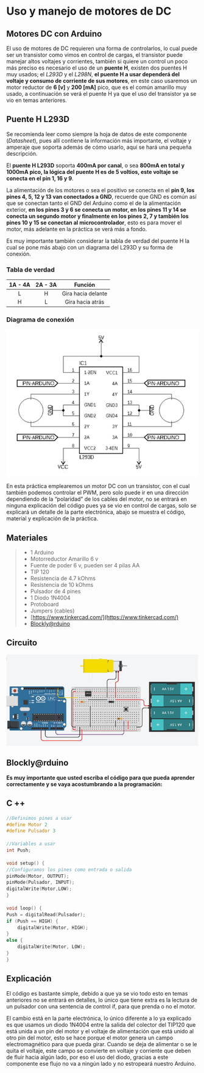 # Uso y manejo de motores de DC

## Motores DC con Arduino

El uso de motores de DC requieren una forma de controlarlos, lo cual puede ser un transistor como vimos en control de cargas, el transistor puede manejar altos voltajes y corrientes, también si quiere un control un poco más preciso es necesario el uso de un **puente H**, existen dos puentes H muy usados; el *L293D* y el *L298N*, **el puente H a usar dependerá del voltaje y consumo de corriente de sus motores**, en este caso usaremos un motor reductor de **6 [v]** y **200 [mA]** pico, que es el común amarillo muy usado, a continuación se verá el puente H ya que el uso del transistor ya se vio en temas anteriores.


## Puente H L293D

Se recomienda leer como siempre la hoja de datos de este componente (*Datasheet*), pues allí contiene la información más importante, el voltaje y amperaje que soporta además de cómo usarlo, aquí se hará una pequeña descripción. 

El **puente H L293D** soporta **400mA por canal**, o sea **800mA en total y 1000mA pico, la lógica del puente H es de 5 voltios, este voltaje se conecta en el pin 1, 16 y 9**. 

La alimentación de los motores o sea el positivo se conecta en el **pin 9, los pines 4, 5, 12 y 13 van conectados a GND**, recuerde que GND es común así que se conectan tanto el GND del Arduino como el de la alimentación exterior, **en los pines 3 y 6 se conecta un motor, en los pines 11 y 14 se conecta un segundo motor y finalmente en los pines 2, 7 y también los pines 10 y 15 se conectan al microcontrolador**, esto es para mover el motor, más adelante en la práctica se verá más a fondo.

Es muy importante también considerar la tabla de verdad del puente H la cual se pone más abajo con un diagrama del L293D y su forma de conexión.

 ### Tabla de verdad
 
| 1A - 4A | 2A - 3A | Función |
| :--------: | :---------: | :------: |
| L | H | Gira hacia delante |
| H | L | Gira hacia atrás |

### Diagrama de conexión 
![](https://github.com/Ezzzzzzzzzzzzzz/CursoRoboticaAplicada/blob/master/PracticasArduino/Practica22/Captura.JPG)

En esta práctica emplearemos un motor DC con un transistor, con el cual también podemos controlar el PWM, pero solo puede ir en una dirección dependiendo de la “polaridad” de los cables del motor, no se entrará en ninguna explicación del código pues ya se vio en control de cargas, solo se explicará un detalle de la parte electrónica, abajo se muestra el código, material y explicación de la práctica.

## Materiales
> - 1 Arduino
> - Motorreductor Amarillo 6 v
> - Fuente de poder 6 v, pueden ser 4 pilas AA
> - TIP 120
> - Resistencia de 4.7 kOhms
> - Resistencia de 10 kOhms
> - Pulsador de 4 pines
> - 1 Diodo 1N4004
> - Protoboard 
> - Jumpers (cables) 
> - [https://www.tinkercad.com/](https://www.tinkercad.com/)
> - [Blockly@rduino](https://technologiescollege.github.io/Blockly-at-rduino/index.html)


## Circuito

![](https://github.com/Ezzzzzzzzzzzzzz/CursoRoboticaAplicada/blob/master/PracticasArduino/Practica22/Captura_2.JPG)


## Blockly@rduino


**Es muy importante que usted escriba el código para que pueda aprender correctamente y se vaya acostumbrando a la programación:**

## C ++
```c
//Definimos pines a usar
#define Motor 2
#define Pulsador 3

//Variables a usar
int Push;

void setup() {
//Configuramos los pines como entrada o salida
pinMode(Motor, OUTPUT);
pinMode(Pulsador, INPUT);
digitalWrite(Motor,LOW);
}

void loop() {
Push = digitalRead(Pulsador);
if (Push == HIGH) {
	digitalWrite(Motor, HIGH);
} 
else {
	digitalWrite(Motor, LOW);
}
}
```

## Explicación 

El código es bastante simple, debido a que ya se vio todo esto en temas anteriores no se entrará en detalles, lo único que tiene extra es la lectura de un pulsador con una sentencia de control if, para que prenda o no el motor. 

El cambio está en la parte electrónica, lo único diferente a lo ya explicado es que usamos un diodo 1N4004 entre la salida del colector del TIP120 que está unida a un pin del motor y el voltaje de alimentación que está unido al otro pin del motor, esto se hace porque el motor genera un campo electromagnético para que pueda girar. Cuando se deja de alimentar o se le quita el voltaje, este campo se convierte en voltaje y corriente que deben de fluir hacia algún lado, por eso el uso del diodo, gracias a este componente ese flujo no va a ningún lado y no estropeará nuestro Arduino. 
<!--stackedit_data:
eyJoaXN0b3J5IjpbLTIyOTA4NTY4Myw5NTc1ODA1MDMsLTE1Mj
Q5ODMzOTEsNzUzNTgwMDQ2LC03MzI2ODc0MTUsNzE4OTU0ODAx
XX0=
-->